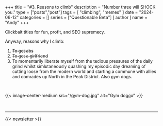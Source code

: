 +++
title = "#3. Reasons to climb"
description = "Number three will SHOCK you."
type = ["posts","post"]
tags = [
    "climbing",
    "memes"
]
date = "2024-06-12"
categories = []
series = ["Questionable Beta"]
[ author ]
  name = "Andy"
+++

Clickbait titles for fun, profit, and SEO supremecy. 

Anyway, reasons why I climb:

1. ~~To get abs~~
2. ~~To get a girlfriend~~
3. To momentarily liberate myself from the tedious pressures of the daily grind whilst simlutaneously quashing my episodic day dreaming of cutting loose from the modern world and starting a commune with allies and comrades up North in the Peak District. Also gym dogs. 

&nbsp;


{{< image-center-medium src="/gym-dog.jpg" alt="Gym doggo" >}}

&nbsp;


---

{{< newsletter >}}
